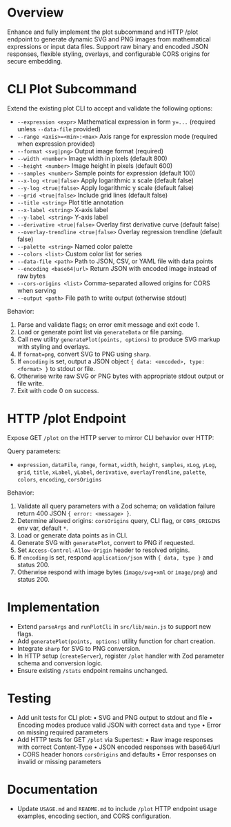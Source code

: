 # Overview
Enhance and fully implement the plot subcommand and HTTP /plot endpoint to generate dynamic SVG and PNG images from mathematical expressions or input data files. Support raw binary and encoded JSON responses, flexible styling, overlays, and configurable CORS origins for secure embedding.

# CLI Plot Subcommand
Extend the existing plot CLI to accept and validate the following options:

- `--expression <expr>`           Mathematical expression in form `y=...` (required unless `--data-file` provided)
- `--range <axis>=<min>:<max>`    Axis range for expression mode (required when expression provided)
- `--format <svg|png>`            Output image format (required)
- `--width <number>`              Image width in pixels (default 800)
- `--height <number>`             Image height in pixels (default 600)
- `--samples <number>`            Sample points for expression (default 100)
- `--x-log <true|false>`          Apply logarithmic x scale (default false)
- `--y-log <true|false>`          Apply logarithmic y scale (default false)
- `--grid <true|false>`           Include grid lines (default false)
- `--title <string>`              Plot title annotation
- `--x-label <string>`            X-axis label
- `--y-label <string>`            Y-axis label
- `--derivative <true|false>`     Overlay first derivative curve (default false)
- `--overlay-trendline <true|false>` Overlay regression trendline (default false)
- `--palette <string>`            Named color palette
- `--colors <list>`               Custom color list for series
- `--data-file <path>`            Path to JSON, CSV, or YAML file with data points
- `--encoding <base64|url>`       Return JSON with encoded image instead of raw bytes
- `--cors-origins <list>`         Comma-separated allowed origins for CORS when serving
- `--output <path>`               File path to write output (otherwise stdout)

Behavior:
1. Parse and validate flags; on error emit message and exit code 1.
2. Load or generate point list via `generateData` or file parsing.
3. Call new utility `generatePlot(points, options)` to produce SVG markup with styling and overlays.
4. If `format=png`, convert SVG to PNG using `sharp`.
5. If `encoding` is set, output a JSON object `{ data: <encoded>, type: <format> }` to stdout or file.
6. Otherwise write raw SVG or PNG bytes with appropriate stdout output or file write.
7. Exit with code 0 on success.

# HTTP /plot Endpoint
Expose GET `/plot` on the HTTP server to mirror CLI behavior over HTTP:

Query parameters:
- `expression`, `dataFile`, `range`, `format`, `width`, `height`, `samples`, `xLog`, `yLog`, `grid`, `title`, `xLabel`, `yLabel`, `derivative`, `overlayTrendline`, `palette`, `colors`, `encoding`, `corsOrigins`

Behavior:
1. Validate all query parameters with a Zod schema; on validation failure return 400 JSON `{ error: <message> }`.
2. Determine allowed origins: `corsOrigins` query, CLI flag, or `CORS_ORIGINS` env var, default `*`.
3. Load or generate data points as in CLI.
4. Generate SVG with `generatePlot`, convert to PNG if requested.
5. Set `Access-Control-Allow-Origin` header to resolved origins.
6. If `encoding` is set, respond `application/json` with `{ data, type }` and status 200.
7. Otherwise respond with image bytes (`image/svg+xml` or `image/png`) and status 200.

# Implementation
- Extend `parseArgs` and `runPlotCli` in `src/lib/main.js` to support new flags.
- Add `generatePlot(points, options)` utility function for chart creation.
- Integrate `sharp` for SVG to PNG conversion.
- In HTTP setup (`createServer`), register `/plot` handler with Zod parameter schema and conversion logic.
- Ensure existing `/stats` endpoint remains unchanged.

# Testing
- Add unit tests for CLI plot:
  • SVG and PNG output to stdout and file
  • Encoding modes produce valid JSON with correct `data` and `type`
  • Error on missing required parameters
- Add HTTP tests for GET `/plot` via Supertest:
  • Raw image responses with correct Content-Type
  • JSON encoded responses with base64/url
  • CORS header honors `corsOrigins` and defaults
  • Error responses on invalid or missing parameters

# Documentation
- Update `USAGE.md` and `README.md` to include `/plot` HTTP endpoint usage examples, encoding section, and CORS configuration.
